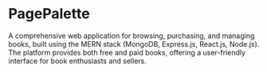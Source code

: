 # PagePalette
A comprehensive web application for browsing, purchasing, and managing books, built using the MERN stack (MongoDB, Express.js, React.js, Node.js). The platform provides both free and paid books, offering a user-friendly interface for book enthusiasts and sellers.
